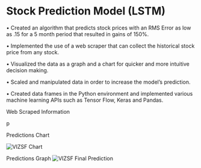 # Stock Prediction Model (LSTM)
•	Created an algorithm that predicts stock prices with an RMS Error as low as .15 for a 5 month period that resulted in gains of 150%.

•	Implemented the use of a web scraper that can collect the historical stock price from any stock.

•	Visualized the data as a graph and a chart for quicker and more intuitive decision making. 

•	Scaled and manipulated data in order to increase the model’s prediction. 

•	Created data frames in the Python environment and implemented various machine learning APIs such as Tensor Flow, Keras and Pandas.

Web Scraped Information

p

Predictions Chart

![VIZSF Chart](https://user-images.githubusercontent.com/84155930/118534396-2e121580-b717-11eb-9898-f79d51fdd841.PNG)

Predictions Graph
![VIZSF Final Prediction](https://user-images.githubusercontent.com/84155930/118533534-3027a480-b716-11eb-90ad-8ad5cf742915.png)
